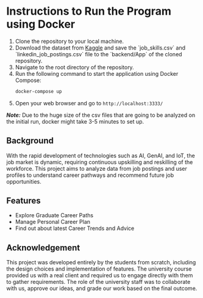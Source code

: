 # Instructions to Run the Program using Docker

1. Clone the repository to your local machine.
2. Download the dataset from [Kaggle](https://www.kaggle.com/datasets/asaniczka/1-3m-linkedin-jobs-and-skills-2024#:~:text=job_skills.csv(672.72%20MB)) and save the `job_skills.csv` and `linkedin_job_postings.csv` file to the `backend/App` of the cloned repository.
3. Navigate to the root directory of the repository.
4. Run the following command to start the application using Docker Compose:
   ```bash
   docker-compose up
5. Open your web browser and go to `http://localhost:3333/`

***Note:*** Due to the huge size of the csv files that are going to be analyzed on the initial run, docker might take 3-5 minutes to set up.

## Background

With the rapid development of technologies such as AI, GenAI, and IoT, the job market is dynamic, requiring continuous upskilling and reskilling of the workforce. This project aims to analyze data from job postings and user profiles to understand career pathways and recommend future job opportunities.

## Features
- Explore Graduate Career Paths
- Manage Personal Career Plan
- Find out about latest Career Trends and Advice

## Acknowledgement

This project was developed entirely by the students from scratch, including the design choices and implementation of features. The university course provided us with a real client and required us to engage directly with them to gather requirements. The role of the university staff was to collaborate with us, approve our ideas, and grade our work based on the final outcome.

